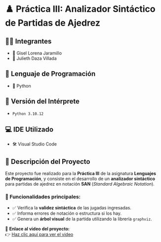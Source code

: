 # ♟️ Práctica III: Analizador Sintáctico de Partidas de Ajedrez

## 👩‍💻 Integrantes
- 👤 Gisel Lorena Jaramillo  
- 👤 Julieth Daza Villada

## 🧠 Lenguaje de Programación
- 🐍 Python

## 🧪 Versión del Intérprete
- `Python 3.10.12`

## 💻 IDE Utilizado
- 🛠️ Visual Studio Code

## 📘 Descripción del Proyecto
Este proyecto fue realizado para la **Práctica III** de la asignatura **Lenguajes de Programación**, y consiste en el desarrollo de un **analizador sintáctico** para partidas de ajedrez en notación **SAN** (*Standard Algebraic Notation*).

### 🎯 Funcionalidades principales:
- ✅ Verifica la **validez sintáctica** de las jugadas ingresadas.
- ✅ Informa errores de notación o estructura si los hay.
- ✅ Genera un **árbol visual** de la partida utilizando la librería `graphviz`.

📎 **Enlace al video del proyecto:**  
👉 [Haz clic aquí para ver el video](https://www.ejemplo.com)  



